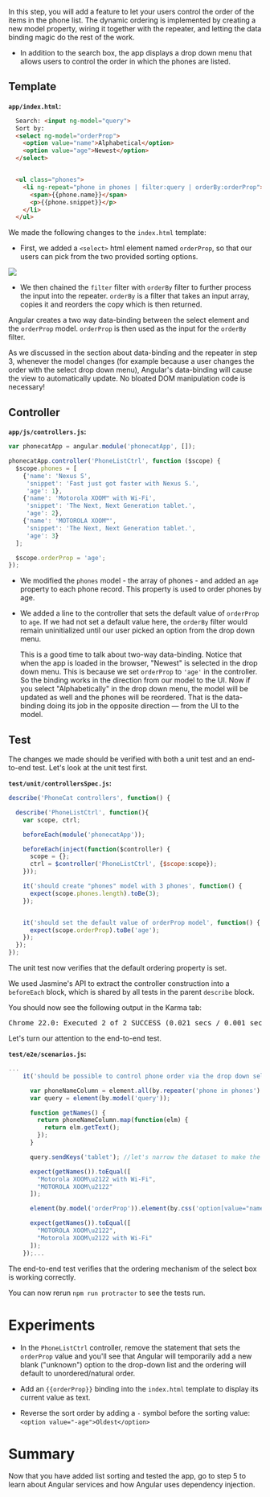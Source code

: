 


In this step, you will add a feature to let your users control the order of the items in the phone
list. The dynamic ordering is implemented by creating a new model property, wiring it together with
the repeater, and letting the data binding magic do the rest of the work.

* In addition to the search box, the app displays a drop down menu that allows users to control the
  order in which the phones are listed.




## Template

__`app/index.html`:__


```html
  Search: <input ng-model="query">
  Sort by:
  <select ng-model="orderProp">
    <option value="name">Alphabetical</option>
    <option value="age">Newest</option>
  </select>


  <ul class="phones">
    <li ng-repeat="phone in phones | filter:query | orderBy:orderProp">
      <span>{{phone.name}}</span>
      <p>{{phone.snippet}}</p>
    </li>
  </ul>
```

We made the following changes to the `index.html` template:

* First, we added a `<select>` html element named `orderProp`, so that our users can pick from the
two provided sorting options.

<img src="https://raw.githubusercontent.com/outlearn-content/angular/master/img/tutorial/tutorial_04.png">

* We then chained the `filter` filter with `orderBy`
filter to further process the input into the repeater. `orderBy` is a filter that takes an input
array, copies it and reorders the copy which is then returned.

Angular creates a two way data-binding between the select element and the `orderProp` model.
`orderProp` is then used as the input for the `orderBy` filter.

As we discussed in the section about data-binding and the repeater in step 3, whenever the model
changes (for example because a user changes the order with the select drop down menu), Angular's
data-binding will cause the view to automatically update. No bloated DOM manipulation code is
necessary!



## Controller

__`app/js/controllers.js`:__


```js
var phonecatApp = angular.module('phonecatApp', []);

phonecatApp.controller('PhoneListCtrl', function ($scope) {
  $scope.phones = [
    {'name': 'Nexus S',
     'snippet': 'Fast just got faster with Nexus S.',
     'age': 1},
    {'name': 'Motorola XOOM™ with Wi-Fi',
     'snippet': 'The Next, Next Generation tablet.',
     'age': 2},
    {'name': 'MOTOROLA XOOM™',
     'snippet': 'The Next, Next Generation tablet.',
     'age': 3}
  ];

  $scope.orderProp = 'age';
});
```

* We modified the `phones` model - the array of phones - and added an `age` property to each phone
record. This property is used to order phones by age.

* We added a line to the controller that sets the default value of `orderProp` to `age`. If we had
not set a default value here, the `orderBy` filter would remain uninitialized until our
user picked an option from the drop down menu.

  This is a good time to talk about two-way data-binding. Notice that when the app is loaded in the
browser, "Newest" is selected in the drop down menu. This is because we set `orderProp` to `'age'`
in the controller. So the binding works in the direction from our model to the UI. Now if you
select "Alphabetically" in the drop down menu, the model will be updated as well and the phones
will be reordered. That is the data-binding doing its job in the opposite direction — from the UI
to the model.



## Test

The changes we made should be verified with both a unit test and an end-to-end test. Let's look at
the unit test first.

__`test/unit/controllersSpec.js`:__


```js
describe('PhoneCat controllers', function() {

  describe('PhoneListCtrl', function(){
    var scope, ctrl;

    beforeEach(module('phonecatApp'));

    beforeEach(inject(function($controller) {
      scope = {};
      ctrl = $controller('PhoneListCtrl', {$scope:scope});
    }));

    it('should create "phones" model with 3 phones', function() {
      expect(scope.phones.length).toBe(3);
    });


    it('should set the default value of orderProp model', function() {
      expect(scope.orderProp).toBe('age');
    });
  });
});
```


The unit test now verifies that the default ordering property is set.

We used Jasmine's API to extract the controller construction into a `beforeEach` block, which is
shared by all tests in the parent `describe` block.

You should now see the following output in the Karma tab:

<pre>Chrome 22.0: Executed 2 of 2 SUCCESS (0.021 secs / 0.001 secs)</pre>


Let's turn our attention to the end-to-end test.

__`test/e2e/scenarios.js`:__


```js
...
    it('should be possible to control phone order via the drop down select box', function() {

      var phoneNameColumn = element.all(by.repeater('phone in phones').column('phone.name'));
      var query = element(by.model('query'));

      function getNames() {
        return phoneNameColumn.map(function(elm) {
          return elm.getText();
        });
      }

      query.sendKeys('tablet'); //let's narrow the dataset to make the test assertions shorter

      expect(getNames()).toEqual([
        "Motorola XOOM\u2122 with Wi-Fi",
        "MOTOROLA XOOM\u2122"
      ]);

      element(by.model('orderProp')).element(by.css('option[value="name"]')).click();

      expect(getNames()).toEqual([
        "MOTOROLA XOOM\u2122",
        "Motorola XOOM\u2122 with Wi-Fi"
      ]);
    });...
```

The end-to-end test verifies that the ordering mechanism of the select box is working correctly.

You can now rerun `npm run protractor` to see the tests run.

# Experiments

* In the `PhoneListCtrl` controller, remove the statement that sets the `orderProp` value and
you'll see that Angular will temporarily add a new blank ("unknown") option to the drop-down list and the
ordering will default to unordered/natural order.

<!-- @task, "hasDeliverable" : false, "text" : "Remove the statement that sets the `orderProp` value."-->

* Add an `{{orderProp}}` binding into the `index.html` template to display its current value as
text.

<!-- @task, "hasDeliverable" : false, "text" : "Add an `{{orderProp}}` binding into the `index.html` template."-->

* Reverse the sort order by adding a `-` symbol before the sorting value: `<option value="-age">Oldest</option>`

<!-- @task, "hasDeliverable" : false, "text" : "Reverse the sort order."-->

# Summary

Now that you have added list sorting and tested the app, go to step 5 to learn
about Angular services and how Angular uses dependency injection.


